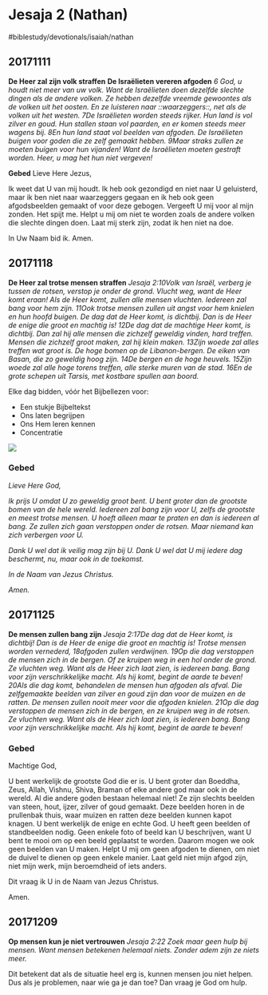 # Jesaja 2 (Nathan)
#biblestudy/devotionals/isaiah/nathan

## 20171111
**De Heer zal zijn volk straffen**
**De Israëlieten vereren afgoden**
*6 God, u houdt niet meer van uw volk. Want de Israëlieten doen dezelfde slechte dingen als de andere volken. Ze hebben dezelfde vreemde gewoontes als de volken uit het oosten. En ze luisteren naar ::waarzeggers::, net als de volken uit het westen.*
*7De Israëlieten worden steeds rijker. Hun land is vol zilver en goud. Hun stallen staan vol paarden, en er komen steeds meer ​wagens​ bij. 8En hun land staat vol beelden van ​afgoden. De Israëlieten buigen voor ​goden​ die ze zelf gemaakt hebben. 9Maar straks zullen ze moeten buigen voor hun vijanden! Want de Israëlieten moeten gestraft worden. Heer, u mag het hun niet ​vergeven!*

**Gebed**
Lieve Here Jezus, 

Ik weet dat U van mij houdt. Ik heb ook gezondigd en niet naar U geluisterd, maar ik ben niet naar waarzeggers gegaan en ik heb ook geen afgodsbeelden gemaakt of voor deze gebogen. Vergeeft U mij voor al mijn zonden. Het spijt me. 
Helpt u mij om niet te worden zoals de andere volken die slechte dingen doen. 
Laat mij sterk zijn, zodat ik hen niet na doe. 

In Uw Naam bid ik. 
Amen. 

## 20171118 
**De Heer zal trotse mensen straffen**
*Jesaja 2:10Volk van Israël, verberg je tussen de rotsen, verstop je onder de grond. Vlucht weg, want de Heer komt eraan!*
*Als de Heer komt, zullen alle mensen vluchten. Iedereen zal bang voor hem zijn. 11Ook trotse mensen zullen uit angst voor hem knielen en hun hoofd buigen. De dag dat de Heer komt, is dichtbij. Dan is de Heer de enige die groot en machtig is!*
*12De dag dat de machtige Heer komt, is dichtbij. Dan zal hij alle mensen die zichzelf geweldig vinden, hard treffen. Mensen die zichzelf groot maken, zal hij klein maken. 13Zijn woede zal alles treffen wat groot is. De hoge bomen op de Libanon-bergen. De eiken van Basan, die zo geweldig hoog zijn. 14De bergen en de hoge heuvels. 15Zijn woede zal alle hoge torens treffen, alle sterke muren van de stad. 16En de grote schepen uit Tarsis, met kostbare spullen aan boord.*

Elke dag bidden, vóór het Bijbellezen voor:
* Een stukje Bijbeltekst
* Ons laten begrijpen
* Ons Hem leren kennen
* Concentratie

![]((null)/Afbeeldingsresultaat%20voor%20mammoetboom.jpeg)

### Gebed
*Lieve Here God,* 

*Ik prijs U omdat U zo geweldig groot bent. U bent groter dan de grootste bomen van de hele wereld. Iedereen zal bang zijn voor U, zelfs de grootste en meest trotse mensen. U hoeft alleen maar te praten en dan is iedereen al bang. Ze zullen zich gaan verstoppen onder de rotsen. Maar niemand kan zich verbergen voor U.* 

*Dank U wel dat ik veilig mag zijn bij U. Dank U wel dat U mij iedere dag beschermt, nu, maar ook in de toekomst.* 

*In de Naam van Jezus Christus.* 

*Amen.* 

## 20171125 
**De mensen zullen bang zijn**
*Jesaja 2:17De dag dat de Heer komt, is dichtbij! Dan is de Heer de enige die groot en machtig is! Trotse mensen worden vernederd, 18afgoden​ zullen verdwijnen. 19Op die dag verstoppen de mensen zich in de bergen. Of ze kruipen weg in een hol onder de grond. Ze vluchten weg. Want als de Heer zich laat zien, is iedereen bang. Bang voor zijn verschrikkelijke macht. Als hij komt, begint de aarde te beven!*
*20Als die dag komt, behandelen de mensen hun ​afgoden​ als afval. Die zelfgemaakte beelden van zilver en goud zijn dan voor de muizen en de ratten. De mensen zullen nooit meer voor die ​afgoden​ knielen.*
*21Op die dag verstoppen de mensen zich in de bergen, en ze kruipen weg in de rotsen. Ze vluchten weg. Want als de Heer zich laat zien, is iedereen bang. Bang voor zijn verschrikkelijke macht. Als hij komt, begint de aarde te beven!*

### Gebed
Machtige God, 

U bent werkelijk de grootste God die er is. U bent groter dan Boeddha, Zeus, Allah, Vishnu, Shiva, Braman of elke andere god maar ook in de wereld. Al die andere goden bestaan helemaal niet! Ze zijn slechts beelden van steen, hout, ijzer, zilver of goud gemaakt. Deze beelden horen in de prullenbak thuis, waar muizen en ratten deze beelden kunnen kapot knagen. 
U bent werkelijk de enige en echte God. U heeft geen beelden of standbeelden nodig. Geen enkele foto of beeld kan U beschrijven, want U bent te mooi om op een beeld geplaatst te worden. Daarom mogen we ook geen beelden van U maken. 
Helpt U mij om geen afgoden te dienen, om niet de duivel te dienen op geen enkele manier. Laat geld niet mijn afgod zijn, niet mijn werk, mijn beroemdheid of iets anders. 

Dit vraag ik U in de Naam van Jezus Christus. 

Amen. 

##  20171209
**Op mensen kun je niet vertrouwen**
*Jesaja 2:22 Zoek maar geen hulp bij mensen. Want mensen betekenen helemaal niets. Zonder adem zijn ze niets meer.*

Dit betekent dat als de situatie heel erg is, kunnen mensen jou niet helpen. Dus als je problemen,  naar wie ga je dan toe? Dan vraag je God om hulp. 
